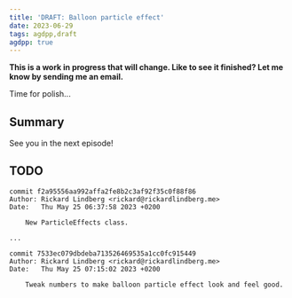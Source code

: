 ```yaml
---
title: 'DRAFT: Balloon particle effect'
date: 2023-06-29
tags: agdpp,draft
agdpp: true
---
```


**This is a work in progress that will change. Like to see it finished? Let me know by sending me an email.**

Time for polish...

## Summary

See you in the next episode!

## TODO

    commit f2a95556aa992affa2fe8b2c3af92f35c0f88f86
    Author: Rickard Lindberg <rickard@rickardlindberg.me>
    Date:   Thu May 25 06:37:58 2023 +0200

        New ParticleEffects class.

    ...

    commit 7533ec079dbdeba713526469535a1cc0fc915449
    Author: Rickard Lindberg <rickard@rickardlindberg.me>
    Date:   Thu May 25 07:15:02 2023 +0200

        Tweak numbers to make balloon particle effect look and feel good.
